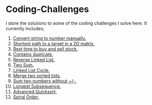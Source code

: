 # Coding-Challenges
I store the solutions to some of the coding challenges I solve here. It currently includes;
1) [Convert string to number manually.](https://github.com/Tripple-A/Coding-Challenges/blob/master/stringToInteger.js)
2) [Shortest path to a target in a 2D matrix.](https://github.com/Tripple-A/Coding-Challenges/blob/master/shortest_path.rb)
3) [Best time to buy and sell stock.](https://github.com/Tripple-A/Coding-Challenges/blob/master/best_time_to_buy_and_sell_stock.rb)
4) [Contains duplicate.](https://github.com/Tripple-A/Coding-Challenges/blob/master/contains_duplicate.rb)
5) [Reverse Linked List.](https://github.com/Tripple-A/Coding-Challenges/blob/master/reverse_linked_list.rb)
6) [Two Sum.](https://github.com/Tripple-A/Coding-Challenges/blob/master/two_sum.rb)
7) [Linked List Cycle.](https://github.com/Tripple-A/Coding-Challenges/blob/master/linked_list_cycle.rb)
8) [Merge two sorted lists.](https://github.com/Tripple-A/Coding-Challenges/blob/master/merge_two_sorted_lists.rb)
9) [Sum two numbers without +/-.](https://github.com/Tripple-A/Coding-Challenges/blob/master/sum_two_numbers.rb)
10) [Longest Subsequence.](https://github.com/Tripple-A/Coding-Challenges/blob/master/longest_subsequence.rb)
11) [Advanced Quicksort.](https://github.com/Tripple-A/Coding-Challenges/blob/master/advancedSort.js)
11) [Spiral Order.](https://github.com/Tripple-A/Coding-Challenges/blob/master/spiral_order.rb)
